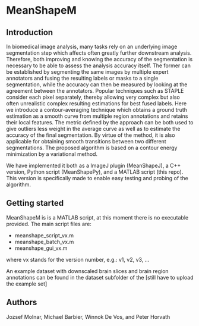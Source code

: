# MeanShapeM

## Introduction
In biomedical image analysis, many tasks rely on an underlying image segmentation step which affects often greatly further downstream analysis. Therefore, both improving and knowing the accuracy of the segmentation is necessary to be able to assess the analysis accuracy itself. The former can be established by segmenting the same images by multiple expert annotators and fusing the resulting labels or masks to a single segmentation, while the accuracy can then be measured by looking at the agreement between the annotators. Popular techniques such as STAPLE consider each pixel separately, thereby allowing very complex but also often unrealistic complex resulting estimations for best fused labels. Here we introduce a contour-averaging technique which obtains a ground truth estimation as a smooth curve from multiple region annotations and retains their local features. The metric defined by the approach can be both used to give outliers less weight in the average curve as well as to estimate the accuracy of the final segmentation. By virtue of the method, it is also applicable for obtaining smooth transitions between two different segmentations. The proposed algorithm is based on a contour energy minimization by a variational method.

We have implemented it both as a ImageJ plugin (MeanShapeJ), a C++ version, Python script (MeanShapePy), and a MATLAB script (this repo). This version is specifically made to enable easy testing and probing of the algorithm.

## Getting started

MeanShapeM is is a MATLAB script, at this moment there is no executable provided.
The main script files are:
  - meanshape_script_vx.m
  - meanshape_batch_vx.m
  - meanshape_gui_vx.m
  
where vx stands for the version number, e.g.: v1, v2, v3, ...

An example dataset with downscaled brain slices and brain region annotations can be found in the dataset subfolder of the [still have to upload the example set]

## Authors

Jozsef Molnar, Michael Barbier, Winnok De Vos, and Peter Horvath
